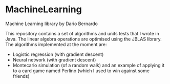 # MachineLearning
Machine Learning library by Dario Bernardo

This repository contains a set of algorithms and units tests that I wrote in Java.
The linear algebra operations are optimised using the JBLAS library.
The algorithms implemented at the moment are:

- Logistic regression (with gradient descent)
- Neural network (with gradient descent)
- Montecarlo simulation (of a random walk) and an example of applying it to a card game named Perlino (which I used to win against some friends)
